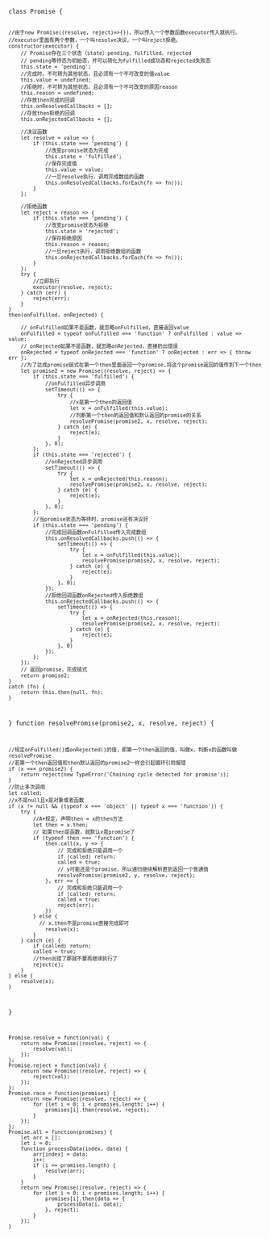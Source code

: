 <code>
class Promise {
    
    //由于new Promise((resolve, reject)=>{})，所以传入一个参数函数executor传入就执行。
    //executor里面有两个参数，一个叫resolve决议，一个叫reject拒绝。
    constructor(executor) {
        // Promise存在三个状态（state）pending、fulfilled、rejected
        // pending等待态为初始态，并可以转化为fulfilled成功态和rejected失败态
        this.state = 'pending';
        //完成时，不可转为其他状态，且必须有一个不可改变的值value
        this.value = undefined;
        //拒绝时，不可转为其他状态，且必须有一个不可改变的原因reason
        this.reason = undefined;
        //存放then完成的回调
        this.onResolvedCallbacks = [];
        //存放then拒绝的回调
        this.onRejectedCallbacks = [];

        //决议函数
        let resolve = value => {
            if (this.state === 'pending') {
                //改变promise状态为完成
                this.state = 'fulfilled';
                //保存完成值
                this.value = value;
                //一旦resolve执行，调用完成数组的函数
                this.onResolvedCallbacks.forEach(fn => fn());
            }
        };

        //拒绝函数
        let reject = reason => {
            if (this.state === 'pending') {
                //改变promise状态为拒绝
                this.state = 'rejected';
                //保存拒绝原因
                this.reason = reason;
                //一旦reject执行，调用拒绝数组的函数
                this.onRejectedCallbacks.forEach(fn => fn());
            }
        };
        try {
            //立即执行
            executor(resolve, reject);
        } catch (err) {
            reject(err);
        }
    }
    then(onFulfilled, onRejected) {
    
        // onFulfilled如果不是函数，就忽略onFulfilled，直接返回value
        onFulfilled = typeof onFulfilled === 'function' ? onFulfilled : value => value;
        // onRejected如果不是函数，就忽略onRejected，直接扔出错误
        onRejected = typeof onRejected === 'function' ? onRejected : err => { throw err };
        //为了达成promise链式在第一个then里面返回一个promise,将这个promise返回的值传到下一个then
        let promise2 = new Promise((resolve, reject) => {
            if (this.state === 'fulfilled') {
                //onFulfilled异步调用
                setTimeout(() => {
                    try {
                        //x是第一个then的返回值
                        let x = onFulfilled(this.value);
                        //判断第一个then的返回值和默认返回的promise的关系
                        resolvePromise(promise2, x, resolve, reject);
                    } catch (e) {
                        reject(e);
                    }
                }, 0);
            };
            if (this.state === 'rejected') {
                //onRejected异步调用
                setTimeout(() => {
                    try {
                        let x = onRejected(this.reason);
                        resolvePromise(promise2, x, resolve, reject);
                    } catch (e) {
                        reject(e);
                    }
                }, 0);
            };
            //当promise状态为等待时，promise还有决议好
            if (this.state === 'pending') {
                //完成回调函数onFulfilled传入完成数组
                this.onResolvedCallbacks.push(() => {
                    setTimeout(() => {
                        try {
                            let x = onFulfilled(this.value);
                            resolvePromise(promise2, x, resolve, reject);
                        } catch (e) {
                            reject(e);
                        }
                    }, 0);
                });
                //拒绝回调函数onRejected传入拒绝数组
                this.onRejectedCallbacks.push(() => {
                    setTimeout(() => {
                        try {
                            let x = onRejected(this.reason);
                            resolvePromise(promise2, x, resolve, reject);
                        } catch (e) {
                            reject(e);
                        }
                    }, 0)
                });
            };
        });
        // 返回promise，完成链式
        return promise2;
    }
    catch (fn) {
        return this.then(null, fn);
    }
}
function resolvePromise(promise2, x, resolve, reject) {

    //规定onFulfilled()或onRejected()的值，即第一个then返回的值，叫做x，判断x的函数叫做resolvePromise
    //若第一个then返回值和then默认返回的promise2一样会引起循环引用报错
    if (x === promise2) {
        return reject(new TypeError('Chaining cycle detected for promise'));
    }
    //防止多次调用
    let called;
    //x不是null且x是对象或者函数
    if (x != null && (typeof x === 'object' || typeof x === 'function')) {
        try {
            //A+规定，声明then = x的then方法
            let then = x.then;
            // 如果then是函数，就默认x是promise了
            if (typeof then === 'function') {
                then.call(x, y => {
                    // 完成和拒绝只能调用一个
                    if (called) return;
                    called = true;
                    // y可能还是个promise，所以递归继续解析直到返回一个普通值
                    resolvePromise(promise2, y, resolve, reject);
                }, err => {
                    // 完成和拒绝只能调用一个
                    if (called) return;
                    called = true;
                    reject(err);
                })
            } else {
              // x.then不是promise直接完成即可
                resolve(x);
            }
        } catch (e) {
            if (called) return;
            called = true;
            //then出错了那就不要再继续执行了
            reject(e);
        }
    } else {
        resolve(x);
    }
}
```
Promise.resolve = function(val) {
    return new Promise((resolve, reject) => {
        resolve(val);
    });
};
Promise.reject = function(val) {
    return new Promise((resolve, reject) => {
        reject(val);
    });
};
Promise.race = function(promises) {
    return new Promise((resolve, reject) => {
        for (let i = 0; i < promises.length; i++) {
            promises[i].then(resolve, reject);
        }
    });
};
Promise.all = function(promises) {
    let arr = [];
    let i = 0;
    function processData(index, data) {
        arr[index] = data;
        i++;
        if (i == promises.length) {
            resolve(arr);
        }
    }
    return new Promise((resolve, reject) => {
        for (let i = 0; i < promises.length; i++) {
            promises[i].then(data => {
                processData(i, data);
            }, reject);
        }
    });
}
```
</code>
